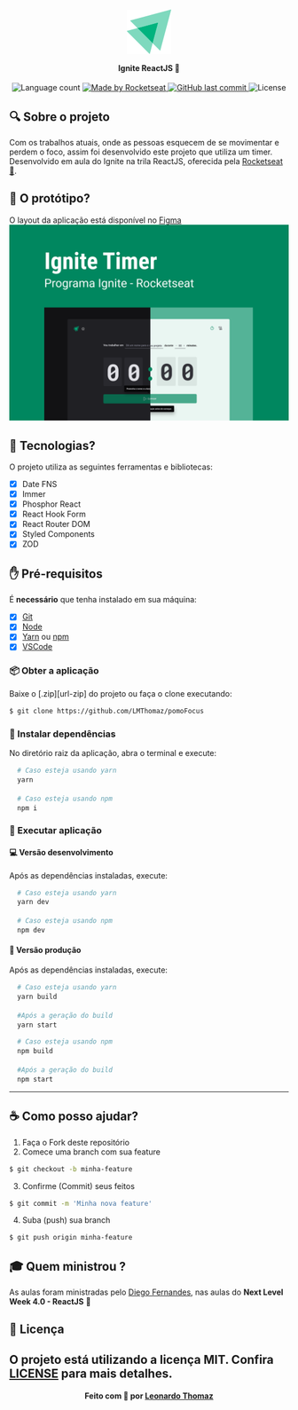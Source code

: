 <h4 align="center">
    <img alt="" src=".github/logo.svg" />
    <p>Ignite ReactJS 🚀</p>
</h4>

<p align="center">
  <img alt="Language count" src="https://img.shields.io/github/repo-size/LMThomaz/ignite-timer"/>

  <a href="https://rocketseat.com.br">
    <img alt="Made by Rocketseat" src="https://img.shields.io/badge/made%20by-Rocketseat-%237519C1">
  </a>

  <a href="https://github.com/LMThomaz/ignite-timer/commits/master">
    <img alt="GitHub last commit" src="https://img.shields.io/github/last-commit/LMThomaz/ignite-timer">
  </a>

  <img alt="License" src="https://img.shields.io/github/license/LMThomaz/ignite-timer">
</p>

## :mag: Sobre o projeto

Com os trabalhos atuais, onde as pessoas esquecem de se movimentar e perdem o foco, assim foi desenvolvido este projeto que utiliza um timer.
Desenvolvido em aula do Ignite na trila ReactJS, oferecida pela [Rocketseat :rocket:][url-rocketseat].

## :art: O protótipo?

O layout da aplicação está disponível no [Figma][url-figma]  
![Capa Ignite Timer](.github/capa.png)

## :hammer: Tecnologias?

O projeto utiliza as seguintes ferramentas e bibliotecas:

- [x] Date FNS
- [x] Immer
- [x] Phosphor React
- [x] React Hook Form
- [x] React Router DOM
- [x] Styled Components
- [x] ZOD

## :hand: Pré-requisitos

É **necessário** que tenha instalado em sua máquina:

- [x] [Git][url-git]
- [x] [Node][url-node]
- [x] [Yarn][url-yarn] ou [npm][url-npm]
- [x] [VSCode][url-vs]

### :package: Obter a aplicação

Baixe o [.zip][url-zip] do projeto ou faça o clone executando:

```bash
$ git clone https://github.com/LMThomaz/pomoFocus
```

### :steam_locomotive: Instalar dependências

No diretório raiz da aplicação, abra o terminal e execute:

```bash
  # Caso esteja usando yarn
  yarn

  # Caso esteja usando npm
  npm i
```

### :crystal_ball: Executar aplicação

#### :computer: Versão desenvolvimento

Após as dependências instaladas, execute:

```bash
  # Caso esteja usando yarn
  yarn dev

  # Caso esteja usando npm
  npm dev
```

#### :office: Versão produção

Após as dependências instaladas, execute:

```bash
  # Caso esteja usando yarn
  yarn build

  #Após a geração do build
  yarn start
```

```bash
  # Caso esteja usando npm
  npm build

  #Após a geração do build
  npm start
```

---

## :coffee: Como posso ajudar?

1. Faça o Fork deste repositório
2. Comece uma branch com sua feature

```bash
$ git checkout -b minha-feature
```

3. Confirme (Commit) seus feitos

```bash
$ git commit -m 'Minha nova feature'
```

4. Suba (push) sua branch

```bash
$ git push origin minha-feature
```

## :mortar_board: Quem ministrou ?

As aulas foram ministradas pelo [Diego Fernandes][diego], nas aulas do **Next Level Week 4.0 - ReactJS** :rocket:

## :page_with_curl: Licença

## O projeto está utilizando a licença MIT. Confira [LICENSE][license] para mais detalhes.

<h4 align="center">
Feito com 💜 por <a href="https://www.linkedin.com/in/leonardo-thomaz/" target="_blank">Leonardo Thomaz</a>
</h4>
 
[url-git]: https://git-scm.com/
[url-vs]: https://code.visualstudio.com/
[url-npm]: https://www.npmjs.com/
[url-yarn]: https://yarnpkg.com/
[url-figma]: https://www.figma.com/file/1SxgOMojOB2zYT0Mdk28lB/Ecoleta?node-id=0%3A1
[url-ts]: https://www.typescriptlang.org/
[url-node]: https://nodejs.org/pt-br/
[url-react]: https://reactjs.org/
[url-react-native]: https://reactnative.dev/
[url-expo]: https://expo.io/
[url-rocketseat]: https://rocketseat.com.br/
[url-git]: https://git-scm.com/
[url-vs]: https://code.visualstudio.com/
[url-npm]: https://www.npmjs.com/
[url-yarn]: https://yarnpkg.com/
[diego]: https://github.com/diego3g
[license]: https://github.com/LMThomaz/ecoleta/blob/master/LICENSE.md
